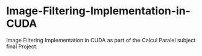 # Image-Filtering-Implementation-in-CUDA

Image Filtering Implementation in CUDA as part of the Calcul Paralel subject final Project.
